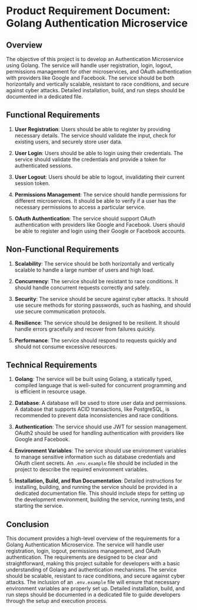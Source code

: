 # Product Requirement Document: Golang Authentication Microservice

## Overview

The objective of this project is to develop an Authentication Microservice using Golang. The service will handle user registration, login, logout, permissions management for other microservices, and OAuth authentication with providers like Google and Facebook. The service should be both horizontally and vertically scalable, resistant to race conditions, and secure against cyber attacks. Detailed installation, build, and run steps should be documented in a dedicated file.

## Functional Requirements

1. **User Registration**: Users should be able to register by providing necessary details. The service should validate the input, check for existing users, and securely store user data.

2. **User Login**: Users should be able to login using their credentials. The service should validate the credentials and provide a token for authenticated sessions.

3. **User Logout**: Users should be able to logout, invalidating their current session token.

4. **Permissions Management**: The service should handle permissions for different microservices. It should be able to verify if a user has the necessary permissions to access a particular service.

5. **OAuth Authentication**: The service should support OAuth authentication with providers like Google and Facebook. Users should be able to register and login using their Google or Facebook accounts.

## Non-Functional Requirements

1. **Scalability**: The service should be both horizontally and vertically scalable to handle a large number of users and high load.

2. **Concurrency**: The service should be resistant to race conditions. It should handle concurrent requests correctly and safely.

3. **Security**: The service should be secure against cyber attacks. It should use secure methods for storing passwords, such as hashing, and should use secure communication protocols.

4. **Resilience**: The service should be designed to be resilient. It should handle errors gracefully and recover from failures quickly.

5. **Performance**: The service should respond to requests quickly and should not consume excessive resources.

## Technical Requirements

1. **Golang**: The service will be built using Golang, a statically typed, compiled language that is well-suited for concurrent programming and is efficient in resource usage.

2. **Database**: A database will be used to store user data and permissions. A database that supports ACID transactions, like PostgreSQL, is recommended to prevent data inconsistencies and race conditions.

3. **Authentication**: The service should use JWT for session management. OAuth2 should be used for handling authentication with providers like Google and Facebook.

4. **Environment Variables**: The service should use environment variables to manage sensitive information such as database credentials and OAuth client secrets. An `.env.example` file should be included in the project to describe the required environment variables.

5. **Installation, Build, and Run Documentation**: Detailed instructions for installing, building, and running the service should be provided in a dedicated documentation file. This should include steps for setting up the development environment, building the service, running tests, and starting the service.

## Conclusion

This document provides a high-level overview of the requirements for a Golang Authentication Microservice. The service will handle user registration, login, logout, permissions management, and OAuth authentication. The requirements are designed to be clear and straightforward, making this project suitable for developers with a basic understanding of Golang and authentication mechanisms. The service should be scalable, resistant to race conditions, and secure against cyber attacks. The inclusion of an `.env.example` file will ensure that necessary environment variables are properly set up. Detailed installation, build, and run steps should be documented in a dedicated file to guide developers through the setup and execution process.
